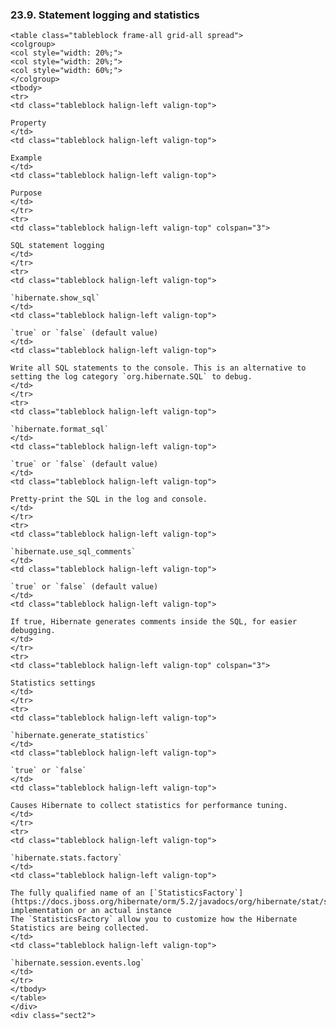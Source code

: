 ### 23.9. Statement logging and statistics

    <table class="tableblock frame-all grid-all spread">
    <colgroup>
    <col style="width: 20%;">
    <col style="width: 20%;">
    <col style="width: 60%;">
    </colgroup>
    <tbody>
    <tr>
    <td class="tableblock halign-left valign-top">

    Property
    </td>
    <td class="tableblock halign-left valign-top">

    Example
    </td>
    <td class="tableblock halign-left valign-top">

    Purpose
    </td>
    </tr>
    <tr>
    <td class="tableblock halign-left valign-top" colspan="3">

    SQL statement logging
    </td>
    </tr>
    <tr>
    <td class="tableblock halign-left valign-top">

    `hibernate.show_sql`
    </td>
    <td class="tableblock halign-left valign-top">

    `true` or `false` (default value)
    </td>
    <td class="tableblock halign-left valign-top">

    Write all SQL statements to the console. This is an alternative to setting the log category `org.hibernate.SQL` to debug.
    </td>
    </tr>
    <tr>
    <td class="tableblock halign-left valign-top">

    `hibernate.format_sql`
    </td>
    <td class="tableblock halign-left valign-top">

    `true` or `false` (default value)
    </td>
    <td class="tableblock halign-left valign-top">

    Pretty-print the SQL in the log and console.
    </td>
    </tr>
    <tr>
    <td class="tableblock halign-left valign-top">

    `hibernate.use_sql_comments`
    </td>
    <td class="tableblock halign-left valign-top">

    `true` or `false` (default value)
    </td>
    <td class="tableblock halign-left valign-top">

    If true, Hibernate generates comments inside the SQL, for easier debugging.
    </td>
    </tr>
    <tr>
    <td class="tableblock halign-left valign-top" colspan="3">

    Statistics settings
    </td>
    </tr>
    <tr>
    <td class="tableblock halign-left valign-top">

    `hibernate.generate_statistics`
    </td>
    <td class="tableblock halign-left valign-top">

    `true` or `false`
    </td>
    <td class="tableblock halign-left valign-top">

    Causes Hibernate to collect statistics for performance tuning.
    </td>
    </tr>
    <tr>
    <td class="tableblock halign-left valign-top">

    `hibernate.stats.factory`
    </td>
    <td class="tableblock halign-left valign-top">

    The fully qualified name of an [`StatisticsFactory`](https://docs.jboss.org/hibernate/orm/5.2/javadocs/org/hibernate/stat/spi/StatisticsFactory.html) implementation or an actual instance
    The `StatisticsFactory` allow you to customize how the Hibernate Statistics are being collected.
    </td>
    <td class="tableblock halign-left valign-top">

    `hibernate.session.events.log`
    </td>
    </tr>
    </tbody>
    </table>
    </div>
    <div class="sect2">